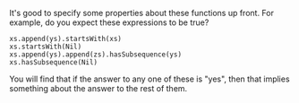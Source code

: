 It's good to specify some properties about these functions up front. For example, do you expect
these expressions to be true?

```
xs.append(ys).startsWith(xs)
xs.startsWith(Nil)
xs.append(ys).append(zs).hasSubsequence(ys)
xs.hasSubsequence(Nil)
```

You will find that if the answer to any one of these is "yes", then that implies something about the
answer to the rest of them.
